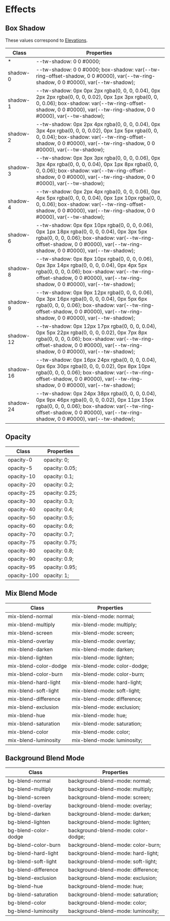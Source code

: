 # Effects

## Box Shadow

These values correspond to [Elevations](/css-documentation/elevations.html).

<section class="mds">
  <table class="w-full text-left border-collapse"><thead><tr><th class="z-20 sticky top-0 text-4 font-semibold text-gray-600 bg-white p-0"><div class="pb-2 pr-2 border-b border-gray-200">Class</div></th><th class="z-20 sticky top-0 text-4 font-semibold text-gray-600 bg-white p-0"><div class="pb-2 pl-2 border-b border-gray-200">Properties</div></th></tr></thead><tbody class="align-baseline">
  <tr><td class="py-2 pr-2 font-mono caption1 text-violet-600 whitespace-nowrap">*</td><td class="py-2 pl-2 font-mono caption1 text-light-blue-600 whitespace-pre">--tw-shadow: 0 0 #0000;</td></tr>
  <tr><td class="py-2 pr-2 font-mono caption1 text-violet-600 whitespace-nowrap border-t border-gray-200">shadow-0</td><td class="py-2 pl-2 font-mono caption1 text-light-blue-600 whitespace-pre border-t border-gray-200">--tw-shadow: 0 0 #0000;
  box-shadow: var(--tw-ring-offset-shadow, 0 0 #0000), var(--tw-ring-shadow, 0 0 #0000), var(--tw-shadow);</td></tr>
          <tr><td class="py-2 pr-2 font-mono caption1 text-violet-600 whitespace-nowrap border-t border-gray-200">shadow-1</td><td class="py-2 pl-2 font-mono caption1 text-light-blue-600 whitespace-pre border-t border-gray-200">--tw-shadow: 0px 0px 2px rgba(0, 0, 0, 0.04), 0px 2px 2px rgba(0, 0, 0, 0.02), 0px 1px 3px rgba(0, 0, 0, 0.06);
  box-shadow: var(--tw-ring-offset-shadow, 0 0 #0000), var(--tw-ring-shadow, 0 0 #0000), var(--tw-shadow);</td></tr>
          <tr><td class="py-2 pr-2 font-mono caption1 text-violet-600 whitespace-nowrap border-t border-gray-200">shadow-2</td><td class="py-2 pl-2 font-mono caption1 text-light-blue-600 whitespace-pre border-t border-gray-200">--tw-shadow: 0px 2px 4px rgba(0, 0, 0, 0.04), 0px 3px 4px rgba(0, 0, 0, 0.02), 0px 1px 5px rgba(0, 0, 0, 0.04);
  box-shadow: var(--tw-ring-offset-shadow, 0 0 #0000), var(--tw-ring-shadow, 0 0 #0000), var(--tw-shadow);</td></tr>
          <tr><td class="py-2 pr-2 font-mono caption1 text-violet-600 whitespace-nowrap border-t border-gray-200">shadow-3</td><td class="py-2 pl-2 font-mono caption1 text-light-blue-600 whitespace-pre border-t border-gray-200">--tw-shadow: 0px 3px 3px rgba(0, 0, 0, 0.06), 0px 3px 4px rgba(0, 0, 0, 0.04), 0px 1px 8px rgba(0, 0, 0, 0.06);
  box-shadow: var(--tw-ring-offset-shadow, 0 0 #0000), var(--tw-ring-shadow, 0 0 #0000), var(--tw-shadow);</td></tr>
          <tr><td class="py-2 pr-2 font-mono caption1 text-violet-600 whitespace-nowrap border-t border-gray-200">shadow-4</td><td class="py-2 pl-2 font-mono caption1 text-light-blue-600 whitespace-pre border-t border-gray-200">--tw-shadow: 0px 2px 4px rgba(0, 0, 0, 0.06), 0px 4px 5px rgba(0, 0, 0, 0.04), 0px 1px 10px rgba(0, 0, 0, 0.06);
  box-shadow: var(--tw-ring-offset-shadow, 0 0 #0000), var(--tw-ring-shadow, 0 0 #0000), var(--tw-shadow);</td></tr>
          <tr><td class="py-2 pr-2 font-mono caption1 text-violet-600 whitespace-nowrap border-t border-gray-200">shadow-6</td><td class="py-2 pl-2 font-mono caption1 text-light-blue-600 whitespace-pre border-t border-gray-200">--tw-shadow: 0px 6px 10px rgba(0, 0, 0, 0.06), 0px 1px 18px rgba(0, 0, 0, 0.04), 0px 3px 5px rgba(0, 0, 0, 0.06);
  box-shadow: var(--tw-ring-offset-shadow, 0 0 #0000), var(--tw-ring-shadow, 0 0 #0000), var(--tw-shadow);</td></tr>
          <tr><td class="py-2 pr-2 font-mono caption1 text-violet-600 whitespace-nowrap border-t border-gray-200">shadow-8</td><td class="py-2 pl-2 font-mono caption1 text-light-blue-600 whitespace-pre border-t border-gray-200">--tw-shadow: 0px 8px 10px rgba(0, 0, 0, 0.06), 0px 3px 14px rgba(0, 0, 0, 0.04), 0px 4px 5px rgba(0, 0, 0, 0.06);
  box-shadow: var(--tw-ring-offset-shadow, 0 0 #0000), var(--tw-ring-shadow, 0 0 #0000), var(--tw-shadow);</td></tr>
          <tr><td class="py-2 pr-2 font-mono caption1 text-violet-600 whitespace-nowrap border-t border-gray-200">shadow-9</td><td class="py-2 pl-2 font-mono caption1 text-light-blue-600 whitespace-pre border-t border-gray-200">--tw-shadow: 0px 9px 12px rgba(0, 0, 0, 0.06), 0px 3px 16px rgba(0, 0, 0, 0.04), 0px 5px 6px rgba(0, 0, 0, 0.06);
  box-shadow: var(--tw-ring-offset-shadow, 0 0 #0000), var(--tw-ring-shadow, 0 0 #0000), var(--tw-shadow);</td></tr>
          <tr><td class="py-2 pr-2 font-mono caption1 text-violet-600 whitespace-nowrap border-t border-gray-200">shadow-12</td><td class="py-2 pl-2 font-mono caption1 text-light-blue-600 whitespace-pre border-t border-gray-200">--tw-shadow: 0px 12px 17px rgba(0, 0, 0, 0.04), 0px 5px 22px rgba(0, 0, 0, 0.02), 0px 7px 8px rgba(0, 0, 0, 0.06);
  box-shadow: var(--tw-ring-offset-shadow, 0 0 #0000), var(--tw-ring-shadow, 0 0 #0000), var(--tw-shadow);</td></tr>
          <tr><td class="py-2 pr-2 font-mono caption1 text-violet-600 whitespace-nowrap border-t border-gray-200">shadow-16</td><td class="py-2 pl-2 font-mono caption1 text-light-blue-600 whitespace-pre border-t border-gray-200">--tw-shadow: 0px 16px 24px rgba(0, 0, 0, 0.04), 0px 6px 30px rgba(0, 0, 0, 0.02), 0px 8px 10px rgba(0, 0, 0, 0.06);
  box-shadow: var(--tw-ring-offset-shadow, 0 0 #0000), var(--tw-ring-shadow, 0 0 #0000), var(--tw-shadow);</td></tr>
          <tr><td class="py-2 pr-2 font-mono caption1 text-violet-600 whitespace-nowrap border-t border-gray-200">shadow-24</td><td class="py-2 pl-2 font-mono caption1 text-light-blue-600 whitespace-pre border-t border-gray-200">--tw-shadow: 0px 24px 38px rgba(0, 0, 0, 0.04), 0px 9px 46px rgba(0, 0, 0, 0.02), 0px 11px 15px rgba(0, 0, 0, 0.06);
  box-shadow: var(--tw-ring-offset-shadow, 0 0 #0000), var(--tw-ring-shadow, 0 0 #0000), var(--tw-shadow);</td></tr></tbody></table>
</section>

## Opacity

<table class="w-full text-left border-collapse"><thead><tr><th class="z-20 sticky top-0 text-4 font-semibold text-gray-600 bg-white p-0"><div class="pb-2 pr-2 border-b border-gray-200">Class</div></th><th class="z-20 sticky top-0 text-4 font-semibold text-gray-600 bg-white p-0"><div class="pb-2 pl-2 border-b border-gray-200">Properties</div></th></tr></thead><tbody class="align-baseline"><tr><td class="py-2 pr-2 font-mono caption1 text-violet-600 whitespace-nowrap">opacity-0</td><td class="py-2 pl-2 font-mono caption1 text-light-blue-600 whitespace-pre">opacity: 0;</td></tr><tr><td class="py-2 pr-2 font-mono caption1 text-violet-600 whitespace-nowrap border-t border-gray-200">opacity-5</td><td class="py-2 pl-2 font-mono caption1 text-light-blue-600 whitespace-pre border-t border-gray-200">opacity: 0.05;</td></tr><tr><td class="py-2 pr-2 font-mono caption1 text-violet-600 whitespace-nowrap border-t border-gray-200">opacity-10</td><td class="py-2 pl-2 font-mono caption1 text-light-blue-600 whitespace-pre border-t border-gray-200">opacity: 0.1;</td></tr><tr><td class="py-2 pr-2 font-mono caption1 text-violet-600 whitespace-nowrap border-t border-gray-200">opacity-20</td><td class="py-2 pl-2 font-mono caption1 text-light-blue-600 whitespace-pre border-t border-gray-200">opacity: 0.2;</td></tr><tr><td class="py-2 pr-2 font-mono caption1 text-violet-600 whitespace-nowrap border-t border-gray-200">opacity-25</td><td class="py-2 pl-2 font-mono caption1 text-light-blue-600 whitespace-pre border-t border-gray-200">opacity: 0.25;</td></tr><tr><td class="py-2 pr-2 font-mono caption1 text-violet-600 whitespace-nowrap border-t border-gray-200">opacity-30</td><td class="py-2 pl-2 font-mono caption1 text-light-blue-600 whitespace-pre border-t border-gray-200">opacity: 0.3;</td></tr><tr><td class="py-2 pr-2 font-mono caption1 text-violet-600 whitespace-nowrap border-t border-gray-200">opacity-40</td><td class="py-2 pl-2 font-mono caption1 text-light-blue-600 whitespace-pre border-t border-gray-200">opacity: 0.4;</td></tr><tr><td class="py-2 pr-2 font-mono caption1 text-violet-600 whitespace-nowrap border-t border-gray-200">opacity-50</td><td class="py-2 pl-2 font-mono caption1 text-light-blue-600 whitespace-pre border-t border-gray-200">opacity: 0.5;</td></tr><tr><td class="py-2 pr-2 font-mono caption1 text-violet-600 whitespace-nowrap border-t border-gray-200">opacity-60</td><td class="py-2 pl-2 font-mono caption1 text-light-blue-600 whitespace-pre border-t border-gray-200">opacity: 0.6;</td></tr><tr><td class="py-2 pr-2 font-mono caption1 text-violet-600 whitespace-nowrap border-t border-gray-200">opacity-70</td><td class="py-2 pl-2 font-mono caption1 text-light-blue-600 whitespace-pre border-t border-gray-200">opacity: 0.7;</td></tr><tr><td class="py-2 pr-2 font-mono caption1 text-violet-600 whitespace-nowrap border-t border-gray-200">opacity-75</td><td class="py-2 pl-2 font-mono caption1 text-light-blue-600 whitespace-pre border-t border-gray-200">opacity: 0.75;</td></tr><tr><td class="py-2 pr-2 font-mono caption1 text-violet-600 whitespace-nowrap border-t border-gray-200">opacity-80</td><td class="py-2 pl-2 font-mono caption1 text-light-blue-600 whitespace-pre border-t border-gray-200">opacity: 0.8;</td></tr><tr><td class="py-2 pr-2 font-mono caption1 text-violet-600 whitespace-nowrap border-t border-gray-200">opacity-90</td><td class="py-2 pl-2 font-mono caption1 text-light-blue-600 whitespace-pre border-t border-gray-200">opacity: 0.9;</td></tr><tr><td class="py-2 pr-2 font-mono caption1 text-violet-600 whitespace-nowrap border-t border-gray-200">opacity-95</td><td class="py-2 pl-2 font-mono caption1 text-light-blue-600 whitespace-pre border-t border-gray-200">opacity: 0.95;</td></tr><tr><td class="py-2 pr-2 font-mono caption1 text-violet-600 whitespace-nowrap border-t border-gray-200">opacity-100</td><td class="py-2 pl-2 font-mono caption1 text-light-blue-600 whitespace-pre border-t border-gray-200">opacity: 1;</td></tr></tbody></table>

## Mix Blend Mode

<table class="w-full text-left border-collapse"><thead><tr><th class="z-20 sticky top-0 text-4 font-semibold text-gray-600 bg-white p-0"><div class="pb-2 pr-2 border-b border-gray-200">Class</div></th><th class="z-20 sticky top-0 text-4 font-semibold text-gray-600 bg-white p-0"><div class="pb-2 pl-2 border-b border-gray-200">Properties</div></th></tr></thead><tbody class="align-baseline"><tr><td class="py-2 pr-2 font-mono caption1 text-violet-600 whitespace-nowrap">mix-blend-normal</td><td class="py-2 pl-2 font-mono caption1 text-light-blue-600 whitespace-pre">mix-blend-mode: normal;</td></tr><tr><td class="py-2 pr-2 font-mono caption1 text-violet-600 whitespace-nowrap border-t border-gray-200">mix-blend-multiply</td><td class="py-2 pl-2 font-mono caption1 text-light-blue-600 whitespace-pre border-t border-gray-200">mix-blend-mode: multiply;</td></tr><tr><td class="py-2 pr-2 font-mono caption1 text-violet-600 whitespace-nowrap border-t border-gray-200">mix-blend-screen</td><td class="py-2 pl-2 font-mono caption1 text-light-blue-600 whitespace-pre border-t border-gray-200">mix-blend-mode: screen;</td></tr><tr><td class="py-2 pr-2 font-mono caption1 text-violet-600 whitespace-nowrap border-t border-gray-200">mix-blend-overlay</td><td class="py-2 pl-2 font-mono caption1 text-light-blue-600 whitespace-pre border-t border-gray-200">mix-blend-mode: overlay;</td></tr><tr><td class="py-2 pr-2 font-mono caption1 text-violet-600 whitespace-nowrap border-t border-gray-200">mix-blend-darken</td><td class="py-2 pl-2 font-mono caption1 text-light-blue-600 whitespace-pre border-t border-gray-200">mix-blend-mode: darken;</td></tr><tr><td class="py-2 pr-2 font-mono caption1 text-violet-600 whitespace-nowrap border-t border-gray-200">mix-blend-lighten</td><td class="py-2 pl-2 font-mono caption1 text-light-blue-600 whitespace-pre border-t border-gray-200">mix-blend-mode: lighten;</td></tr><tr><td class="py-2 pr-2 font-mono caption1 text-violet-600 whitespace-nowrap border-t border-gray-200">mix-blend-color-dodge</td><td class="py-2 pl-2 font-mono caption1 text-light-blue-600 whitespace-pre border-t border-gray-200">mix-blend-mode: color-dodge;</td></tr><tr><td class="py-2 pr-2 font-mono caption1 text-violet-600 whitespace-nowrap border-t border-gray-200">mix-blend-color-burn</td><td class="py-2 pl-2 font-mono caption1 text-light-blue-600 whitespace-pre border-t border-gray-200">mix-blend-mode: color-burn;</td></tr><tr><td class="py-2 pr-2 font-mono caption1 text-violet-600 whitespace-nowrap border-t border-gray-200">mix-blend-hard-light</td><td class="py-2 pl-2 font-mono caption1 text-light-blue-600 whitespace-pre border-t border-gray-200">mix-blend-mode: hard-light;</td></tr><tr><td class="py-2 pr-2 font-mono caption1 text-violet-600 whitespace-nowrap border-t border-gray-200">mix-blend-soft-light</td><td class="py-2 pl-2 font-mono caption1 text-light-blue-600 whitespace-pre border-t border-gray-200">mix-blend-mode: soft-light;</td></tr><tr><td class="py-2 pr-2 font-mono caption1 text-violet-600 whitespace-nowrap border-t border-gray-200">mix-blend-difference</td><td class="py-2 pl-2 font-mono caption1 text-light-blue-600 whitespace-pre border-t border-gray-200">mix-blend-mode: difference;</td></tr><tr><td class="py-2 pr-2 font-mono caption1 text-violet-600 whitespace-nowrap border-t border-gray-200">mix-blend-exclusion</td><td class="py-2 pl-2 font-mono caption1 text-light-blue-600 whitespace-pre border-t border-gray-200">mix-blend-mode: exclusion;</td></tr><tr><td class="py-2 pr-2 font-mono caption1 text-violet-600 whitespace-nowrap border-t border-gray-200">mix-blend-hue</td><td class="py-2 pl-2 font-mono caption1 text-light-blue-600 whitespace-pre border-t border-gray-200">mix-blend-mode: hue;</td></tr><tr><td class="py-2 pr-2 font-mono caption1 text-violet-600 whitespace-nowrap border-t border-gray-200">mix-blend-saturation</td><td class="py-2 pl-2 font-mono caption1 text-light-blue-600 whitespace-pre border-t border-gray-200">mix-blend-mode: saturation;</td></tr><tr><td class="py-2 pr-2 font-mono caption1 text-violet-600 whitespace-nowrap border-t border-gray-200">mix-blend-color</td><td class="py-2 pl-2 font-mono caption1 text-light-blue-600 whitespace-pre border-t border-gray-200">mix-blend-mode: color;</td></tr><tr><td class="py-2 pr-2 font-mono caption1 text-violet-600 whitespace-nowrap border-t border-gray-200">mix-blend-luminosity</td><td class="py-2 pl-2 font-mono caption1 text-light-blue-600 whitespace-pre border-t border-gray-200">mix-blend-mode: luminosity;</td></tr></tbody></table>

## Background Blend Mode

<table class="w-full text-left border-collapse"><thead><tr><th class="z-20 sticky top-0 text-4 font-semibold text-gray-600 bg-white p-0"><div class="pb-2 pr-2 border-b border-gray-200">Class</div></th><th class="z-20 sticky top-0 text-4 font-semibold text-gray-600 bg-white p-0"><div class="pb-2 pl-2 border-b border-gray-200">Properties</div></th></tr></thead><tbody class="align-baseline"><tr><td class="py-2 pr-2 font-mono caption1 text-violet-600 whitespace-nowrap">bg-blend-normal</td><td class="py-2 pl-2 font-mono caption1 text-light-blue-600 whitespace-pre">background-blend-mode: normal;</td></tr><tr><td class="py-2 pr-2 font-mono caption1 text-violet-600 whitespace-nowrap border-t border-gray-200">bg-blend-multiply</td><td class="py-2 pl-2 font-mono caption1 text-light-blue-600 whitespace-pre border-t border-gray-200">background-blend-mode: multiply;</td></tr><tr><td class="py-2 pr-2 font-mono caption1 text-violet-600 whitespace-nowrap border-t border-gray-200">bg-blend-screen</td><td class="py-2 pl-2 font-mono caption1 text-light-blue-600 whitespace-pre border-t border-gray-200">background-blend-mode: screen;</td></tr><tr><td class="py-2 pr-2 font-mono caption1 text-violet-600 whitespace-nowrap border-t border-gray-200">bg-blend-overlay</td><td class="py-2 pl-2 font-mono caption1 text-light-blue-600 whitespace-pre border-t border-gray-200">background-blend-mode: overlay;</td></tr><tr><td class="py-2 pr-2 font-mono caption1 text-violet-600 whitespace-nowrap border-t border-gray-200">bg-blend-darken</td><td class="py-2 pl-2 font-mono caption1 text-light-blue-600 whitespace-pre border-t border-gray-200">background-blend-mode: darken;</td></tr><tr><td class="py-2 pr-2 font-mono caption1 text-violet-600 whitespace-nowrap border-t border-gray-200">bg-blend-lighten</td><td class="py-2 pl-2 font-mono caption1 text-light-blue-600 whitespace-pre border-t border-gray-200">background-blend-mode: lighten;</td></tr><tr><td class="py-2 pr-2 font-mono caption1 text-violet-600 whitespace-nowrap border-t border-gray-200">bg-blend-color-dodge</td><td class="py-2 pl-2 font-mono caption1 text-light-blue-600 whitespace-pre border-t border-gray-200">background-blend-mode: color-dodge;</td></tr><tr><td class="py-2 pr-2 font-mono caption1 text-violet-600 whitespace-nowrap border-t border-gray-200">bg-blend-color-burn</td><td class="py-2 pl-2 font-mono caption1 text-light-blue-600 whitespace-pre border-t border-gray-200">background-blend-mode: color-burn;</td></tr><tr><td class="py-2 pr-2 font-mono caption1 text-violet-600 whitespace-nowrap border-t border-gray-200">bg-blend-hard-light</td><td class="py-2 pl-2 font-mono caption1 text-light-blue-600 whitespace-pre border-t border-gray-200">background-blend-mode: hard-light;</td></tr><tr><td class="py-2 pr-2 font-mono caption1 text-violet-600 whitespace-nowrap border-t border-gray-200">bg-blend-soft-light</td><td class="py-2 pl-2 font-mono caption1 text-light-blue-600 whitespace-pre border-t border-gray-200">background-blend-mode: soft-light;</td></tr><tr><td class="py-2 pr-2 font-mono caption1 text-violet-600 whitespace-nowrap border-t border-gray-200">bg-blend-difference</td><td class="py-2 pl-2 font-mono caption1 text-light-blue-600 whitespace-pre border-t border-gray-200">background-blend-mode: difference;</td></tr><tr><td class="py-2 pr-2 font-mono caption1 text-violet-600 whitespace-nowrap border-t border-gray-200">bg-blend-exclusion</td><td class="py-2 pl-2 font-mono caption1 text-light-blue-600 whitespace-pre border-t border-gray-200">background-blend-mode: exclusion;</td></tr><tr><td class="py-2 pr-2 font-mono caption1 text-violet-600 whitespace-nowrap border-t border-gray-200">bg-blend-hue</td><td class="py-2 pl-2 font-mono caption1 text-light-blue-600 whitespace-pre border-t border-gray-200">background-blend-mode: hue;</td></tr><tr><td class="py-2 pr-2 font-mono caption1 text-violet-600 whitespace-nowrap border-t border-gray-200">bg-blend-saturation</td><td class="py-2 pl-2 font-mono caption1 text-light-blue-600 whitespace-pre border-t border-gray-200">background-blend-mode: saturation;</td></tr><tr><td class="py-2 pr-2 font-mono caption1 text-violet-600 whitespace-nowrap border-t border-gray-200">bg-blend-color</td><td class="py-2 pl-2 font-mono caption1 text-light-blue-600 whitespace-pre border-t border-gray-200">background-blend-mode: color;</td></tr><tr><td class="py-2 pr-2 font-mono caption1 text-violet-600 whitespace-nowrap border-t border-gray-200">bg-blend-luminosity</td><td class="py-2 pl-2 font-mono caption1 text-light-blue-600 whitespace-pre border-t border-gray-200">background-blend-mode: luminosity;</td></tr></tbody></table>
